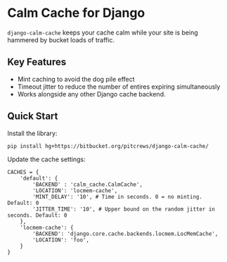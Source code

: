 # Calm Cache for Django

`django-calm-cache` keeps your cache calm while your site is being hammered by
bucket loads of traffic.

## Key Features

 * Mint caching to avoid the dog pile effect
 * Timeout jitter to reduce the number of entires expiring simultaneously
 * Works alongside any other Django cache backend.

## Quick Start

Install the library:

    pip install hg+https://bitbucket.org/pitcrews/django-calm-cache/


Update the cache settings:

    CACHES = {
        'default': {
            'BACKEND' : 'calm_cache.CalmCache',
            'LOCATION': 'locmem-cache',
            'MINT_DELAY': '10', # Time in seconds. 0 = no minting. Default: 0
            'JITTER_TIME': '10', # Upper bound on the random jitter in seconds. Default: 0
        },
        'locmem-cache': {
            'BACKEND': 'django.core.cache.backends.locmem.LocMemCache',
            'LOCATION': 'foo',
        }
    }


